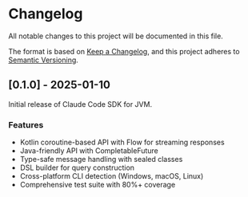 # Changelog

All notable changes to this project will be documented in this file.

The format is based on [Keep a Changelog](https://keepachangelog.com/en/1.1.0/),
and this project adheres to [Semantic Versioning](https://semver.org/spec/v2.0.0.html).

## [0.1.0] - 2025-01-10

Initial release of Claude Code SDK for JVM.

### Features
- Kotlin coroutine-based API with Flow for streaming responses
- Java-friendly API with CompletableFuture
- Type-safe message handling with sealed classes
- DSL builder for query construction
- Cross-platform CLI detection (Windows, macOS, Linux)
- Comprehensive test suite with 80%+ coverage